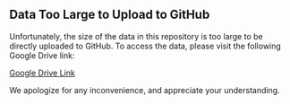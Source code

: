 ## Data Too Large to Upload to GitHub

Unfortunately, the size of the data in this repository is too large to be directly uploaded to GitHub. To access the data, please visit the following Google Drive link:

[Google Drive Link](https://drive.google.com/drive/folders/1ykG0wUF6p47NM89rMLiBEnzbN2EkvsIC?usp=sharing)

We apologize for any inconvenience, and appreciate your understanding.
